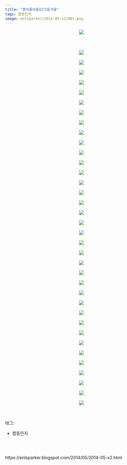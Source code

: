 ```yaml
---
title: "봄여름여름X2가을겨울"
tags: 합동인지
image: enlsparker/2014-05-x2/001.png
---
```

<div class="article">
<div class="post-body entry-content" id="post-body-7064835074983691737" itemprop="description articleBody">
<div class="separator" style="clear: both; text-align: center;">
<img src="{{ site.nasurl }}/enlsparker/2014-05-x2/001.png"/></div>
<br/>
<a name="more"></a><br/>
<br/>
<div class="separator" style="clear: both; text-align: center;">
<img src="{{ site.nasurl }}/enlsparker/2014-05-x2/002.jpg"/></div>
<br/>
<div class="separator" style="clear: both; text-align: center;">
<img src="{{ site.nasurl }}/enlsparker/2014-05-x2/003.jpg"/></div>
<br/>
<div class="separator" style="clear: both; text-align: center;">
<img src="{{ site.nasurl }}/enlsparker/2014-05-x2/004.jpg"/></div>
<br/>
<div class="separator" style="clear: both; text-align: center;">
<img src="{{ site.nasurl }}/enlsparker/2014-05-x2/005.jpg"/></div>
<br/>
<div class="separator" style="clear: both; text-align: center;">
<img src="{{ site.nasurl }}/enlsparker/2014-05-x2/006.gif"/></div>
<br/>
<div class="separator" style="clear: both; text-align: center;">
<img src="{{ site.nasurl }}/enlsparker/2014-05-x2/007.jpg"/></div>
<br/>
<div class="separator" style="clear: both; text-align: center;">
<img src="{{ site.nasurl }}/enlsparker/2014-05-x2/008.jpg"/></div>
<br/>
<div class="separator" style="clear: both; text-align: center;">
<img src="{{ site.nasurl }}/enlsparker/2014-05-x2/009.gif"/></div>
<br/>
<div class="separator" style="clear: both; text-align: center;">
<img src="{{ site.nasurl }}/enlsparker/2014-05-x2/010.gif"/></div>
<br/>
<div class="separator" style="clear: both; text-align: center;">
<img src="{{ site.nasurl }}/enlsparker/2014-05-x2/011.gif"/></div>
<br/>
<div class="separator" style="clear: both; text-align: center;">
<img src="{{ site.nasurl }}/enlsparker/2014-05-x2/012.gif"/></div>
<br/>
<div class="separator" style="clear: both; text-align: center;">
<img src="{{ site.nasurl }}/enlsparker/2014-05-x2/013.gif"/></div>
<br/>
<div class="separator" style="clear: both; text-align: center;">
<img src="{{ site.nasurl }}/enlsparker/2014-05-x2/014.jpg"/></div>
<br/>
<div class="separator" style="clear: both; text-align: center;">
<img src="{{ site.nasurl }}/enlsparker/2014-05-x2/015.jpg"/></div>
<br/>
<div class="separator" style="clear: both; text-align: center;">
<img src="{{ site.nasurl }}/enlsparker/2014-05-x2/016.jpg"/></div>
<br/>
<div class="separator" style="clear: both; text-align: center;">
<img src="{{ site.nasurl }}/enlsparker/2014-05-x2/017.jpg"/></div>
<br/>
<div class="separator" style="clear: both; text-align: center;">
<img src="{{ site.nasurl }}/enlsparker/2014-05-x2/018.jpg"/></div>
<br/>
<div class="separator" style="clear: both; text-align: center;">
<img src="{{ site.nasurl }}/enlsparker/2014-05-x2/019.jpg"/></div>
<br/>
<div class="separator" style="clear: both; text-align: center;">
<img src="{{ site.nasurl }}/enlsparker/2014-05-x2/020.jpg"/></div>
<br/>
<div class="separator" style="clear: both; text-align: center;">
<img src="{{ site.nasurl }}/enlsparker/2014-05-x2/021.gif"/></div>
<br/>
<div class="separator" style="clear: both; text-align: center;">
<img src="{{ site.nasurl }}/enlsparker/2014-05-x2/022.gif"/></div>
<br/>
<div class="separator" style="clear: both; text-align: center;">
<img src="{{ site.nasurl }}/enlsparker/2014-05-x2/023.gif"/></div>
<br/>
<div class="separator" style="clear: both; text-align: center;">
<img src="{{ site.nasurl }}/enlsparker/2014-05-x2/024.jpg"/></div>
<br/>
<div class="separator" style="clear: both; text-align: center;">
<img src="{{ site.nasurl }}/enlsparker/2014-05-x2/025.jpg"/></div>
<br/>
<div class="separator" style="clear: both; text-align: center;">
<img src="{{ site.nasurl }}/enlsparker/2014-05-x2/026.jpg"/></div>
<br/>
<div class="separator" style="clear: both; text-align: center;">
<img src="{{ site.nasurl }}/enlsparker/2014-05-x2/027.jpg"/></div>
<br/>
<div class="separator" style="clear: both; text-align: center;">
<img src="{{ site.nasurl }}/enlsparker/2014-05-x2/028.gif"/></div>
<br/>
<div class="separator" style="clear: both; text-align: center;">
<img src="{{ site.nasurl }}/enlsparker/2014-05-x2/029.gif"/></div>
<br/>
<div class="separator" style="clear: both; text-align: center;">
<img src="{{ site.nasurl }}/enlsparker/2014-05-x2/030.gif"/></div>
<br/>
<div class="separator" style="clear: both; text-align: center;">
<img src="{{ site.nasurl }}/enlsparker/2014-05-x2/031.gif"/></div>
<br/>
<div class="separator" style="clear: both; text-align: center;">
<img src="{{ site.nasurl }}/enlsparker/2014-05-x2/032.jpg"/></div>
<br/>
<div class="separator" style="clear: both; text-align: center;">
<img src="{{ site.nasurl }}/enlsparker/2014-05-x2/033.gif"/></div>
<br/>
<div class="separator" style="clear: both; text-align: center;">
<img src="{{ site.nasurl }}/enlsparker/2014-05-x2/034.gif"/></div>
<br/>
<div class="separator" style="clear: both; text-align: center;">
<img src="{{ site.nasurl }}/enlsparker/2014-05-x2/035.jpg"/></div>
<br/>
<div class="separator" style="clear: both; text-align: center;">
<img src="{{ site.nasurl }}/enlsparker/2014-05-x2/036.jpg"/></div>
<br/>
<div class="separator" style="clear: both; text-align: center;">
<img src="{{ site.nasurl }}/enlsparker/2014-05-x2/037.gif"/></div>
<br/>
<div style="clear: both;"></div>
</div></div><br/>
<div class="tagTrail">
<p>태그: </p>
<ul>
<li>합동인지</li>
</ul>
</div><br/>

<br/>
<p id="refer">https://enlsparker.blogspot.com/2014/05/2014-05-x2.html</p>
<br/>

